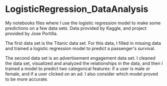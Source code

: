 # LogisticRegression_DataAnalysis
My notebooks files where I use the logistic regression model to make some predictions on a few data sets. Data provided by Kaggle, and project provided by Jose Portilla.

The first data set is the Titanic data set. For this data, I filled in missing data and trained a logistic regression model to predict a passenger's survival. 

The second data set is an advertisement engagement data set. I cleaned the data set, visualized and analyzed the relationships in the data, and then I trained a model to predict two categorical features: if a user is male or female, and if a user clicked on an ad. I also consider which model proved to be more accurate.
